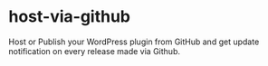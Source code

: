 # host-via-github
Host or Publish your WordPress plugin from GitHub and get update notification on every release made via Github.
